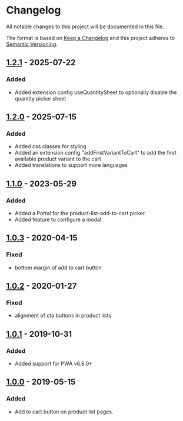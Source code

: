 # Changelog

All notable changes to this project will be documented in this file.

The format is based on [Keep a Changelog](http://keepachangelog.com/) and this project adheres to [Semantic Versioning](http://semver.org/).

## [1.2.1] - 2025-07-22
### Added
- Added extension config useQuantitySheet to optionally disable the quantity picker sheet

## [1.2.0] - 2025-07-15
### Added
- Added css classes for styling
- Added an extension config "addFirstVariantToCart" to add the first available product variant to the cart
- Added translations to support more languages

## [1.1.0] - 2023-05-29
### Added
- Added a Portal for the product-list-add-to-cart picker.
- Added feature to configure a modal.

## [1.0.3] - 2020-04-15
### Fixed
- bottom margin of add to cart button

## [1.0.2] - 2020-01-27
### Fixed
- alignment of cta buttons in product lists

## [1.0.1] - 2019-10-31
### Added
- Added support for PWA v6.8.0+

## [1.0.0] - 2019-05-15
### Added
- Add to cart button on product list pages.

[1.2.1]: https://github.com/shopgate-professional-services/ext-product-list-add-to-cart/compare/v1.2.0...v1.2.1
[1.2.0]: https://github.com/shopgate-professional-services/ext-product-list-add-to-cart/compare/v1.1.0...v1.2.0
[1.1.0]: https://github.com/shopgate-professional-services/ext-product-list-add-to-cart/compare/v1.0.3...v1.1.0
[1.0.3]: https://github.com/shopgate-professional-services/ext-product-list-add-to-cart/compare/v1.0.2...v1.0.3
[1.0.2]: https://github.com/shopgate-professional-services/ext-product-list-add-to-cart/compare/v1.0.1...v1.0.2
[1.0.1]: https://github.com/shopgate-professional-services/ext-product-list-add-to-cart/compare/v1.0.0...v1.0.1
[1.0.0]: https://github.com/shopgate-professional-services/ext-product-list-add-to-cart/releases/v0.1.0
